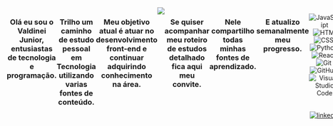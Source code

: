 <div align="center" style="display: flex">
  <div>
    <img
     width="100%"
     height="auto"
     src="https://github.com/ValdineiJunior/ValdineiJunior/blob/main/banner.png"
    />
  </div>

<br>

### Olá eu sou o Valdinei Junior, entusiastas de tecnologia e programação.

### Trilho um caminho de estudo pessoal em Tecnologia utilizando varias fontes de conteúdo.

### Meu objetivo atual é atuar no desenvolvimento front-end e continuar adquirindo conhecimento na área.

<br>
  
  ---
  
  <a href="https://github.com/ValdineiJunior/roteiro-de-estudos">
    <img
      src="https://i.pinimg.com/originals/78/3a/2e/783a2e6ae6836f78c287e4dc2a7818f4.png"
    />
  </a>

 <br>

### Se quiser acompanhar meu roteiro de estudos detalhado fica aqui meu convite.

### Nele compartilho todas minhas fontes de aprendizado.

### E atualizo semanalmente meu progresso.

<br>
  
  ---
 
  <div>
  
  ![JavaScript](https://img.shields.io/badge/-JavaScript-05122A?style=flat&logo=javascript)&nbsp;
  ![HTML](https://img.shields.io/badge/-HTML-05122A?style=flat&logo=HTML5)&nbsp;
  ![CSS](https://img.shields.io/badge/-CSS-05122A?style=flat&logo=CSS3&logoColor=1572B6)&nbsp;
  ![Python](https://img.shields.io/badge/-Python-05122A?style=flat&logo=Python)&nbsp;
  ![React](https://img.shields.io/badge/-React-05122A?style=flat&logo=React)&nbsp;
  ![Git](https://img.shields.io/badge/-Git-05122A?style=flat&logo=git)&nbsp;
  ![GitHub](https://img.shields.io/badge/-GitHub-05122A?style=flat&logo=github)&nbsp;</a>
  ![Visual Studio Code](https://img.shields.io/badge/-Visual%20Studio%20Code-05122A?style=flat&logo=visual-studio-code&logoColor=007ACC)&nbsp;
  
  <p>
    <a
      href="https://www.linkedin.com/in/valdinei-junior-009634230/"
      target="_blank"
    >
      <img
        align="center"
        src="https://img.shields.io/badge/-ValdineiJunior-05122A?style=flat&logo=linkedin"
        alt="linkedin"
      />
    </a>
  </p>
</div>
</div>
 
